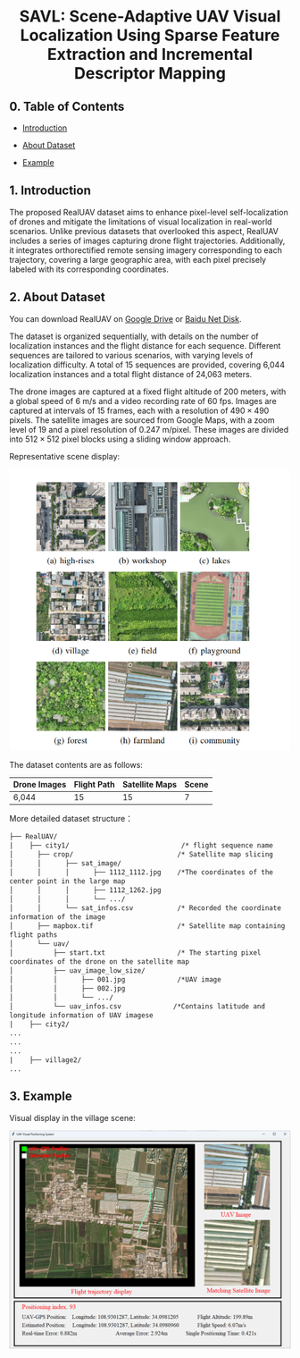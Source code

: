 <h1 align="center"> SAVL: Scene-Adaptive UAV Visual Localization Using Sparse Feature Extraction and Incremental Descriptor Mapping </h1>


## 0. Table of Contents

* [Introduction](#1-introduction)

* [About Dataset](#2-about-dataset)

* [Example](#3-example)

  

## 1. Introduction

The proposed RealUAV dataset aims to enhance pixel-level self-localization of drones and mitigate the limitations of visual localization in real-world scenarios. Unlike previous datasets that overlooked this aspect, RealUAV includes a series of images capturing drone flight trajectories. Additionally, it integrates orthorectified remote sensing imagery corresponding to each trajectory, covering a large geographic area, with each pixel precisely labeled with its corresponding coordinates.

## 2. About Dataset

You can download RealUAV  on [Google Drive](https://drive.google.com/file/d/1lLf2vs6OhOiA5KMhp3VYnm5dtUTOffam/view?usp=sharing) or [Baidu Net Disk](https://pan.baidu.com/s/13zgbP3Kjk1FDfZ47fBaC0g?pwd=rsai ).

The dataset is organized sequentially, with details on the number of localization instances and the flight distance for each sequence. Different sequences are tailored to various scenarios, with varying levels of localization difficulty. A total of 15 sequences are provided, covering 6,044 localization instances and a total flight distance of 24,063 meters.

The drone images are captured at a fixed flight altitude of 200 meters, with a global speed of 6 m/s and a video recording rate of 60 fps. Images are captured at intervals of 15 frames, each with a resolution of $490 \times 490$ pixels. The satellite images are sourced from Google Maps, with a zoom level of 19 and a pixel resolution of 0.247 m/pixel. These images are divided into $512 \times 512$ pixel blocks using a sliding window approach.

Representative scene display:

<img src="assets/image-20250210095028344.png" alt="image-20250210095028344" style="zoom: 67%;" />

The dataset contents are as follows:

| Drone Images | Flight Path | Satellite Maps | Scene |
| ------------ | ----------- | -------------- | ------------- |
| 6,044        | 15          | 15             |7|


More detailed dataset structure：

```
├── RealUAV/
|    ├── city1/                            /* flight sequence name
│      ├── crop/                          /* Satellite map slicing
│      │      ├── sat_image/
│      │      │      ├── 1112_1112.jpg    /*The coordinates of the center point in the large map
│      │      │      ├── 1112_1262.jpg
│      │      │      └── .../
│      │      └── sat_infos.csv           /* Recorded the coordinate information of the image
│      ├── mapbox.tif                     /* Satellite map containing flight paths
│      └── uav/
│          ├── start.txt                  /* The starting pixel coordinates of the drone on the satellite map
│          ├── uav_image_low_size/
│          │      ├── 001.jpg             /*UAV image
│          │      ├── 002.jpg
│          │      └── .../
│          └── uav_infos.csv             /*Contains latitude and longitude information of UAV imagese
|    ├── city2/                            
...
...
...
|    ├── village2/  
...
```

## 3. Example

Visual display in the village scene:

![image-20250210154847691](assets/image-20250210154847691.png)
